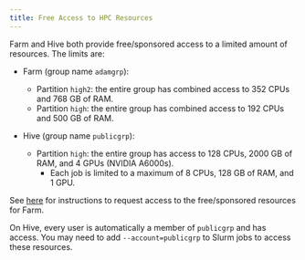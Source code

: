 ```yaml
---
title: Free Access to HPC Resources
---
```


Farm and Hive both provide free/sponsored access to a limited amount of resources. The limits are:

- Farm (group name `adamgrp`):
    - Partition `high2`: the entire group has combined access to 352 CPUs and 768 GB of RAM.
    - Partition `high`: the entire group has combined access to 192 CPUs and 500 GB of RAM.

- Hive (group name `publicgrp`):
    - Partition `high`: the entire group has access to 128 CPUs, 2000 GB of RAM, and 4 GPUs (NVIDIA A6000s).
        - Each job is limited to a maximum of 8 CPUs, 128 GB of RAM, and 1 GPU.

See [here](/general/account-requests/#hippo) for instructions to request access to the
free/sponsored resources for Farm.

On Hive, every user is automatically a member of `publicgrp` and has access. You may need to add
`--account=publicgrp` to Slurm jobs to access these resources.
